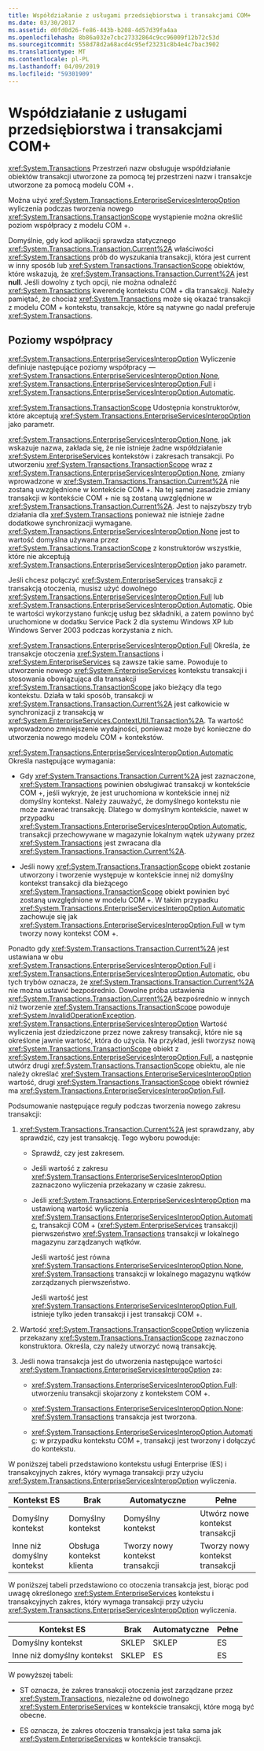 ```yaml
---
title: Współdziałanie z usługami przedsiębiorstwa i transakcjami COM+
ms.date: 03/30/2017
ms.assetid: d0fd0d26-fe86-443b-b208-4d57d39fa4aa
ms.openlocfilehash: 8b86a032e7cbc27332864c9cc96009f12b72c53d
ms.sourcegitcommit: 558d78d2a68acd4c95ef23231c8b4e4c7bac3902
ms.translationtype: MT
ms.contentlocale: pl-PL
ms.lasthandoff: 04/09/2019
ms.locfileid: "59301909"
---
```

# <a name="interoperability-with-enterprise-services-and-com-transactions"></a>Współdziałanie z usługami przedsiębiorstwa i transakcjami COM+
<xref:System.Transactions> Przestrzeń nazw obsługuje współdziałanie obiektów transakcji utworzone za pomocą tej przestrzeni nazw i transakcje utworzone za pomocą modelu COM +.  
  
 Można użyć <xref:System.Transactions.EnterpriseServicesInteropOption> wyliczenia podczas tworzenia nowego <xref:System.Transactions.TransactionScope> wystąpienie można określić poziom współpracy z modelu COM +.  
  
 Domyślnie, gdy kod aplikacji sprawdza statycznego <xref:System.Transactions.Transaction.Current%2A> właściwości <xref:System.Transactions> prób do wyszukania transakcji, która jest current w inny sposób lub <xref:System.Transactions.TransactionScope> obiektów, które wskazują, że <xref:System.Transactions.Transaction.Current%2A> jest **null**. Jeśli dowolny z tych opcji, nie można odnaleźć <xref:System.Transactions> kwerendę kontekstu COM + dla transakcji. Należy pamiętać, że chociaż <xref:System.Transactions> może się okazać transakcji z modelu COM + kontekstu, transakcje, które są natywne go nadal preferuje <xref:System.Transactions>.  
  
## <a name="interoperability-levels"></a>Poziomy współpracy  
 <xref:System.Transactions.EnterpriseServicesInteropOption> Wyliczenie definiuje następujące poziomy współpracy —<xref:System.Transactions.EnterpriseServicesInteropOption.None>, <xref:System.Transactions.EnterpriseServicesInteropOption.Full> i <xref:System.Transactions.EnterpriseServicesInteropOption.Automatic>.  
  
 <xref:System.Transactions.TransactionScope> Udostępnia konstruktorów, które akceptują <xref:System.Transactions.EnterpriseServicesInteropOption> jako parametr.  
  
 <xref:System.Transactions.EnterpriseServicesInteropOption.None>, jak wskazuje nazwa, zakłada się, że nie istnieje żadne współdziałanie <xref:System.EnterpriseServices> kontekstów i zakresach transakcji. Po utworzeniu <xref:System.Transactions.TransactionScope> wraz z <xref:System.Transactions.EnterpriseServicesInteropOption.None>, zmiany wprowadzone w <xref:System.Transactions.Transaction.Current%2A> nie zostaną uwzględnione w kontekście COM +. Na tej samej zasadzie zmiany transakcji w kontekście COM + nie są zostaną uwzględnione w <xref:System.Transactions.Transaction.Current%2A>. Jest to najszybszy tryb działania dla <xref:System.Transactions> ponieważ nie istnieje żadne dodatkowe synchronizacji wymagane. <xref:System.Transactions.EnterpriseServicesInteropOption.None> jest to wartość domyślna używana przez <xref:System.Transactions.TransactionScope> z konstruktorów wszystkie, które nie akceptują <xref:System.Transactions.EnterpriseServicesInteropOption> jako parametr.  
  
 Jeśli chcesz połączyć <xref:System.EnterpriseServices> transakcji z transakcją otoczenia, musisz użyć dowolnego <xref:System.Transactions.EnterpriseServicesInteropOption.Full> lub <xref:System.Transactions.EnterpriseServicesInteropOption.Automatic>. Obie te wartości wykorzystano funkcję usług bez składniki, a zatem powinno być uruchomione w dodatku Service Pack 2 dla systemu Windows XP lub Windows Server 2003 podczas korzystania z nich.  
  
 <xref:System.Transactions.EnterpriseServicesInteropOption.Full> Określa, że transakcje otoczenia <xref:System.Transactions> i <xref:System.EnterpriseServices> są zawsze takie same. Powoduje to utworzenie nowego <xref:System.EnterpriseServices> kontekstu transakcji i stosowania obowiązująca dla transakcji <xref:System.Transactions.TransactionScope> jako bieżący dla tego kontekstu. Działa w taki sposób, transakcji w <xref:System.Transactions.Transaction.Current%2A> jest całkowicie w synchronizacji z transakcją w <xref:System.EnterpriseServices.ContextUtil.Transaction%2A>. Ta wartość wprowadzono zmniejszenie wydajności, ponieważ może być konieczne do utworzenia nowego modelu COM + kontekstów.  
  
 <xref:System.Transactions.EnterpriseServicesInteropOption.Automatic> Określa następujące wymagania:  
  
-   Gdy <xref:System.Transactions.Transaction.Current%2A> jest zaznaczone, <xref:System.Transactions> powinien obsługiwać transakcji w kontekście COM +, jeśli wykryje, że jest uruchomiona w kontekście innej niż domyślny kontekst. Należy zauważyć, że domyślnego kontekstu nie może zawierać transakcję. Dlatego w domyślnym kontekście, nawet w przypadku <xref:System.Transactions.EnterpriseServicesInteropOption.Automatic>, transakcji przechowywane w magazynie lokalnym wątek używany przez <xref:System.Transactions> jest zwracana dla <xref:System.Transactions.Transaction.Current%2A>.  
  
-   Jeśli nowy <xref:System.Transactions.TransactionScope> obiekt zostanie utworzony i tworzenie występuje w kontekście innej niż domyślny kontekst transakcji dla bieżącego <xref:System.Transactions.TransactionScope> obiekt powinien być zostaną uwzględnione w modelu COM +. W takim przypadku <xref:System.Transactions.EnterpriseServicesInteropOption.Automatic> zachowuje się jak <xref:System.Transactions.EnterpriseServicesInteropOption.Full> w tym tworzy nowy kontekst COM +.  
  
 Ponadto gdy <xref:System.Transactions.Transaction.Current%2A> jest ustawiana w obu <xref:System.Transactions.EnterpriseServicesInteropOption.Full> i <xref:System.Transactions.EnterpriseServicesInteropOption.Automatic>, obu tych trybów oznacza, że <xref:System.Transactions.Transaction.Current%2A> nie można ustawić bezpośrednio.  Dowolne próba ustawienia <xref:System.Transactions.Transaction.Current%2A> bezpośrednio w innych niż tworzenie <xref:System.Transactions.TransactionScope> powoduje <xref:System.InvalidOperationException>. <xref:System.Transactions.EnterpriseServicesInteropOption> Wartość wyliczenia jest dziedziczone przez nowe zakresy transakcji, które nie są określone jawnie wartość, która do użycia. Na przykład, jeśli tworzysz nową <xref:System.Transactions.TransactionScope> obiekt z <xref:System.Transactions.EnterpriseServicesInteropOption.Full>, a następnie utwórz drugi <xref:System.Transactions.TransactionScope> obiektu, ale nie należy określać <xref:System.Transactions.EnterpriseServicesInteropOption> wartość, drugi <xref:System.Transactions.TransactionScope> obiekt również ma <xref:System.Transactions.EnterpriseServicesInteropOption.Full>.  
  
 Podsumowanie następujące reguły podczas tworzenia nowego zakresu transakcji:  
  
1. <xref:System.Transactions.Transaction.Current%2A> jest sprawdzany, aby sprawdzić, czy jest transakcję. Tego wyboru powoduje:  
  
    -   Sprawdź, czy jest zakresem.  
  
    -   Jeśli wartość z zakresu <xref:System.Transactions.EnterpriseServicesInteropOption> zaznaczono wyliczenia przekazany w czasie zakresu.  
  
    -   Jeśli <xref:System.Transactions.EnterpriseServicesInteropOption> ma ustawioną wartość wyliczenia <xref:System.Transactions.EnterpriseServicesInteropOption.Automatic>, transakcji COM + (<xref:System.EnterpriseServices> transakcji) pierwszeństwo <xref:System.Transactions> transakcji w lokalnego magazynu zarządzanych wątków.  
  
         Jeśli wartość jest równa <xref:System.Transactions.EnterpriseServicesInteropOption.None>, <xref:System.Transactions> transakcji w lokalnego magazynu wątków zarządzanych pierwszeństwo.  
  
         Jeśli wartość jest <xref:System.Transactions.EnterpriseServicesInteropOption.Full>, istnieje tylko jeden transakcji i jest transakcji COM +.  
  
2. Wartość <xref:System.Transactions.TransactionScopeOption> wyliczenia przekazany <xref:System.Transactions.TransactionScope> zaznaczono konstruktora. Określa, czy należy utworzyć nową transakcję.  
  
3. Jeśli nowa transakcja jest do utworzenia następujące wartości <xref:System.Transactions.EnterpriseServicesInteropOption> za:  
  
    -   <xref:System.Transactions.EnterpriseServicesInteropOption.Full>: utworzeniu transakcji skojarzony z kontekstem COM +.  
  
    -   <xref:System.Transactions.EnterpriseServicesInteropOption.None>: <xref:System.Transactions> transakcja jest tworzona.  
  
    -   <xref:System.Transactions.EnterpriseServicesInteropOption.Automatic>: w przypadku kontekstu COM +, transakcji jest tworzony i dołączyć do kontekstu.  
  
 W poniższej tabeli przedstawiono kontekstu usługi Enterprise (ES) i transakcyjnych zakres, który wymaga transakcji przy użyciu <xref:System.Transactions.EnterpriseServicesInteropOption> wyliczenia.  
  
|Kontekst ES|Brak|Automatyczne|Pełne|  
|----------------|----------|---------------|----------|  
|Domyślny kontekst|Domyślny kontekst|Domyślny kontekst|Utwórz nowe <br />kontekst transakcji|  
|Inne niż domyślny kontekst|Obsługa kontekst klienta|Tworzy nowy kontekst transakcji|Tworzy nowy kontekst transakcji|  
  
 W poniższej tabeli przedstawiono co otoczenia transakcja jest, biorąc pod uwagę określonego <xref:System.EnterpriseServices> kontekstu i transakcyjnych zakres, który wymaga transakcji przy użyciu <xref:System.Transactions.EnterpriseServicesInteropOption> wyliczenia.  
  
|Kontekst ES|Brak|Automatyczne|Pełne|  
|----------------|----------|---------------|----------|  
|Domyślny kontekst|SKLEP|SKLEP|ES|  
|Inne niż domyślny kontekst|SKLEP|ES|ES|  
  
 W powyższej tabeli:  
  
-   ST oznacza, że zakres transakcji otoczenia jest zarządzane przez <xref:System.Transactions>, niezależne od dowolnego <xref:System.EnterpriseServices> w kontekście transakcji, które mogą być obecne.  
  
-   ES oznacza, że zakres otoczenia transakcja jest taka sama jak <xref:System.EnterpriseServices> w kontekście transakcji.
